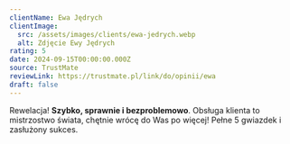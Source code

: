 ```yaml
---
clientName: Ewa Jędrych
clientImage:
  src: /assets/images/clients/ewa-jedrych.webp
  alt: Zdjęcie Ewy Jędrych
rating: 5
date: 2024-09-15T00:00:00.000Z
source: TrustMate
reviewLink: https://trustmate.pl/link/do/opinii/ewa
draft: false
---
```


Rewelacja! **Szybko, sprawnie i bezproblemowo**. Obsługa klienta to mistrzostwo świata, chętnie wrócę do Was po więcej! Pełne 5 gwiazdek i zasłużony sukces.
